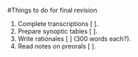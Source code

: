 #Things to do for final revision

1. Complete transcriptions [ ].
2. Prepare synoptic tables [ ].
3. Write rationales [ ] (300 words each?).
4. Read notes on preorals [ ].
